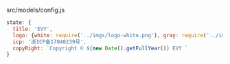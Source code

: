 src/models/config.js
```javascript
state: {
  title: 'EVY',
  logo: {white: require('../imgs/logo-white.png'), gray: require('../imgs/logo-gray.png')},
  icp: '浙ICP备17040239号',
  copyRight: `Copyright © ${new Date().getFullYear()} EVY `
}
```